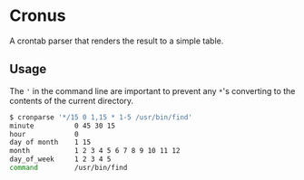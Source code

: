Cronus
======

A crontab parser that renders the result to a simple table.


Usage
-----

The `'` in the command line are important to prevent any `*`'s converting to
the contents of the current directory.

```bash
$ cronparse '*/15 0 1,15 * 1-5 /usr/bin/find'
minute          0 45 30 15
hour            0
day of month    1 15
month           1 2 3 4 5 6 7 8 9 10 11 12
day_of_week     1 2 3 4 5
command         /usr/bin/find
```
